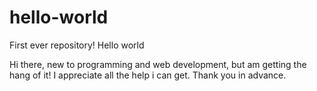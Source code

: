 # hello-world
First ever repository! Hello world

Hi there, new to programming and web development, but am getting the hang of it!
I appreciate all the help i can get. Thank you in advance. 
